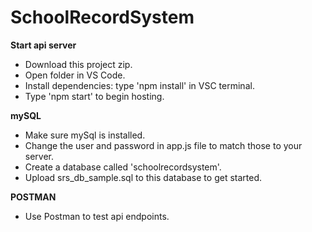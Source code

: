 # SchoolRecordSystem

**Start api server**
- Download this project zip.
- Open folder in VS Code.
- Install dependencies: type 'npm install' in VSC terminal.
- Type 'npm start' to begin hosting.

**mySQL**
- Make sure mySql is installed. 
- Change the user and password in app.js file to match those to your server.
- Create a database called 'schoolrecordsystem'.
- Upload srs_db_sample.sql to this database to get started.

**POSTMAN**
- Use Postman to test api endpoints.
